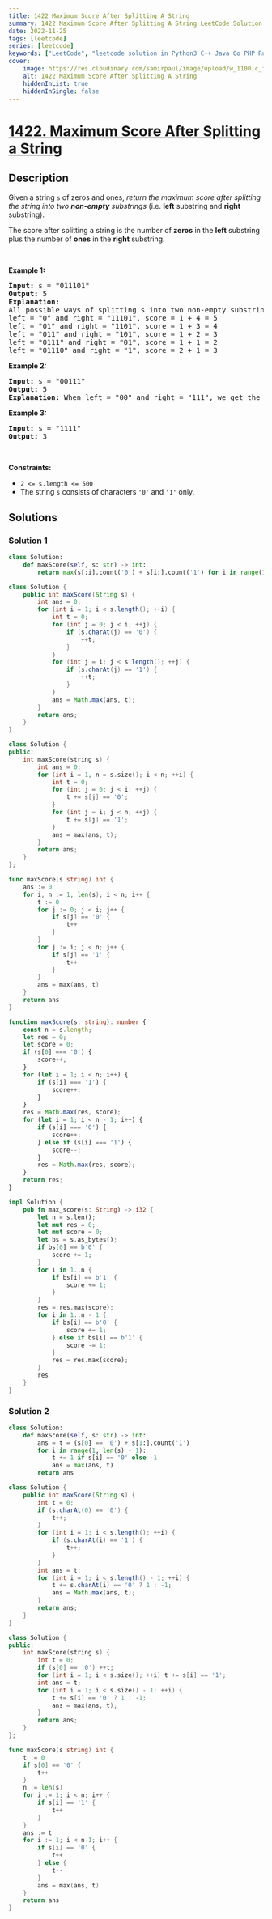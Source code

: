 ```yaml
---
title: 1422 Maximum Score After Splitting A String
summary: 1422 Maximum Score After Splitting A String LeetCode Solution Explained
date: 2022-11-25
tags: [leetcode]
series: [leetcode]
keywords: ["LeetCode", "leetcode solution in Python3 C++ Java Go PHP Ruby Swift TypeScript Rust C# JavaScript C", "1422 Maximum Score After Splitting A String LeetCode Solution Explained in all languages"]
cover:
    image: https://res.cloudinary.com/samirpaul/image/upload/w_1100,c_fit,co_rgb:FFFFFF,l_text:Arial_75_bold:1422 Maximum Score After Splitting A String - Solution Explained/problem-solving.webp
    alt: 1422 Maximum Score After Splitting A String
    hiddenInList: true
    hiddenInSingle: false
---
```



# [1422. Maximum Score After Splitting a String](https://leetcode.com/problems/maximum-score-after-splitting-a-string)


## Description

<p>Given a&nbsp;string <code>s</code>&nbsp;of zeros and ones, <em>return the maximum score after splitting the string into two <strong>non-empty</strong> substrings</em> (i.e. <strong>left</strong> substring and <strong>right</strong> substring).</p>

<p>The score after splitting a string is the number of <strong>zeros</strong> in the <strong>left</strong> substring plus the number of <strong>ones</strong> in the <strong>right</strong> substring.</p>

<p>&nbsp;</p>
<p><strong class="example">Example 1:</strong></p>

<pre>
<strong>Input:</strong> s = &quot;011101&quot;
<strong>Output:</strong> 5 
<strong>Explanation:</strong> 
All possible ways of splitting s into two non-empty substrings are:
left = &quot;0&quot; and right = &quot;11101&quot;, score = 1 + 4 = 5 
left = &quot;01&quot; and right = &quot;1101&quot;, score = 1 + 3 = 4 
left = &quot;011&quot; and right = &quot;101&quot;, score = 1 + 2 = 3 
left = &quot;0111&quot; and right = &quot;01&quot;, score = 1 + 1 = 2 
left = &quot;01110&quot; and right = &quot;1&quot;, score = 2 + 1 = 3
</pre>

<p><strong class="example">Example 2:</strong></p>

<pre>
<strong>Input:</strong> s = &quot;00111&quot;
<strong>Output:</strong> 5
<strong>Explanation:</strong> When left = &quot;00&quot; and right = &quot;111&quot;, we get the maximum score = 2 + 3 = 5
</pre>

<p><strong class="example">Example 3:</strong></p>

<pre>
<strong>Input:</strong> s = &quot;1111&quot;
<strong>Output:</strong> 3
</pre>

<p>&nbsp;</p>
<p><strong>Constraints:</strong></p>

<ul>
	<li><code>2 &lt;= s.length &lt;= 500</code></li>
	<li>The string <code>s</code> consists of characters <code>&#39;0&#39;</code> and <code>&#39;1&#39;</code> only.</li>
</ul>

## Solutions

### Solution 1

<!-- tabs:start -->

```python
class Solution:
    def maxScore(self, s: str) -> int:
        return max(s[:i].count('0') + s[i:].count('1') for i in range(1, len(s)))
```

```java
class Solution {
    public int maxScore(String s) {
        int ans = 0;
        for (int i = 1; i < s.length(); ++i) {
            int t = 0;
            for (int j = 0; j < i; ++j) {
                if (s.charAt(j) == '0') {
                    ++t;
                }
            }
            for (int j = i; j < s.length(); ++j) {
                if (s.charAt(j) == '1') {
                    ++t;
                }
            }
            ans = Math.max(ans, t);
        }
        return ans;
    }
}
```

```cpp
class Solution {
public:
    int maxScore(string s) {
        int ans = 0;
        for (int i = 1, n = s.size(); i < n; ++i) {
            int t = 0;
            for (int j = 0; j < i; ++j) {
                t += s[j] == '0';
            }
            for (int j = i; j < n; ++j) {
                t += s[j] == '1';
            }
            ans = max(ans, t);
        }
        return ans;
    }
};
```

```go
func maxScore(s string) int {
	ans := 0
	for i, n := 1, len(s); i < n; i++ {
		t := 0
		for j := 0; j < i; j++ {
			if s[j] == '0' {
				t++
			}
		}
		for j := i; j < n; j++ {
			if s[j] == '1' {
				t++
			}
		}
		ans = max(ans, t)
	}
	return ans
}
```

```ts
function maxScore(s: string): number {
    const n = s.length;
    let res = 0;
    let score = 0;
    if (s[0] === '0') {
        score++;
    }
    for (let i = 1; i < n; i++) {
        if (s[i] === '1') {
            score++;
        }
    }
    res = Math.max(res, score);
    for (let i = 1; i < n - 1; i++) {
        if (s[i] === '0') {
            score++;
        } else if (s[i] === '1') {
            score--;
        }
        res = Math.max(res, score);
    }
    return res;
}
```

```rust
impl Solution {
    pub fn max_score(s: String) -> i32 {
        let n = s.len();
        let mut res = 0;
        let mut score = 0;
        let bs = s.as_bytes();
        if bs[0] == b'0' {
            score += 1;
        }
        for i in 1..n {
            if bs[i] == b'1' {
                score += 1;
            }
        }
        res = res.max(score);
        for i in 1..n - 1 {
            if bs[i] == b'0' {
                score += 1;
            } else if bs[i] == b'1' {
                score -= 1;
            }
            res = res.max(score);
        }
        res
    }
}
```

<!-- tabs:end -->

### Solution 2

<!-- tabs:start -->

```python
class Solution:
    def maxScore(self, s: str) -> int:
        ans = t = (s[0] == '0') + s[1:].count('1')
        for i in range(1, len(s) - 1):
            t += 1 if s[i] == '0' else -1
            ans = max(ans, t)
        return ans
```

```java
class Solution {
    public int maxScore(String s) {
        int t = 0;
        if (s.charAt(0) == '0') {
            t++;
        }
        for (int i = 1; i < s.length(); ++i) {
            if (s.charAt(i) == '1') {
                t++;
            }
        }
        int ans = t;
        for (int i = 1; i < s.length() - 1; ++i) {
            t += s.charAt(i) == '0' ? 1 : -1;
            ans = Math.max(ans, t);
        }
        return ans;
    }
}
```

```cpp
class Solution {
public:
    int maxScore(string s) {
        int t = 0;
        if (s[0] == '0') ++t;
        for (int i = 1; i < s.size(); ++i) t += s[i] == '1';
        int ans = t;
        for (int i = 1; i < s.size() - 1; ++i) {
            t += s[i] == '0' ? 1 : -1;
            ans = max(ans, t);
        }
        return ans;
    }
};
```

```go
func maxScore(s string) int {
	t := 0
	if s[0] == '0' {
		t++
	}
	n := len(s)
	for i := 1; i < n; i++ {
		if s[i] == '1' {
			t++
		}
	}
	ans := t
	for i := 1; i < n-1; i++ {
		if s[i] == '0' {
			t++
		} else {
			t--
		}
		ans = max(ans, t)
	}
	return ans
}
```

<!-- tabs:end -->

<!-- end -->
